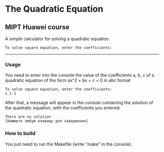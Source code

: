 The Quadratic Equation
====
MIPT Huawei course
---
A simple calculator for solving a quadratic equation.
~~~
To solve square equation, enter the coefficients:
~~~
---
### Usage
You need to enter into the console the value of the coefficients a, b, c of a quadratic equation of the form ax^2 + bx + c = 0 in abc format
~~~
To solve square equation, enter the coefficients:
1 1 1
~~~
After that, a message will appear in the console containing the solution of the quadratic equation, with the coefficients you entered:
~~~
There are no solution
[Нажмите любую клавишу для завершения]
~~~
### How to build
You just need to run the Makefile (write "make" in the console).